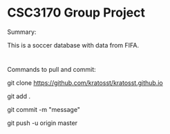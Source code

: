 # CSC3170 Group Project

Summary:

This is a soccer database with data from FIFA.

#
Commands to pull and commit: 

git clone https://github.com/kratosst/kratosst.github.io


git add .

git commit -m "message"

git push -u origin master
